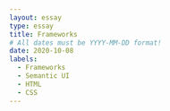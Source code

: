 ```yaml
---
layout: essay
type: essay
title: Frameworks
# All dates must be YYYY-MM-DD format!
date: 2020-10-08
labels:
  - Frameworks
  - Semantic UI
  - HTML
  - CSS
---
```


## 

